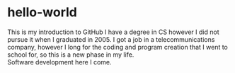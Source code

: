 # hello-world
This is my introduction to GitHub
I have a degree in CS however I did not pursue it when I graduated in 2005.
I got a job in a telecommunications company, however I long for the coding and program creation that I went to school for, so this is a new phase in my life.  
Software development here I come.

